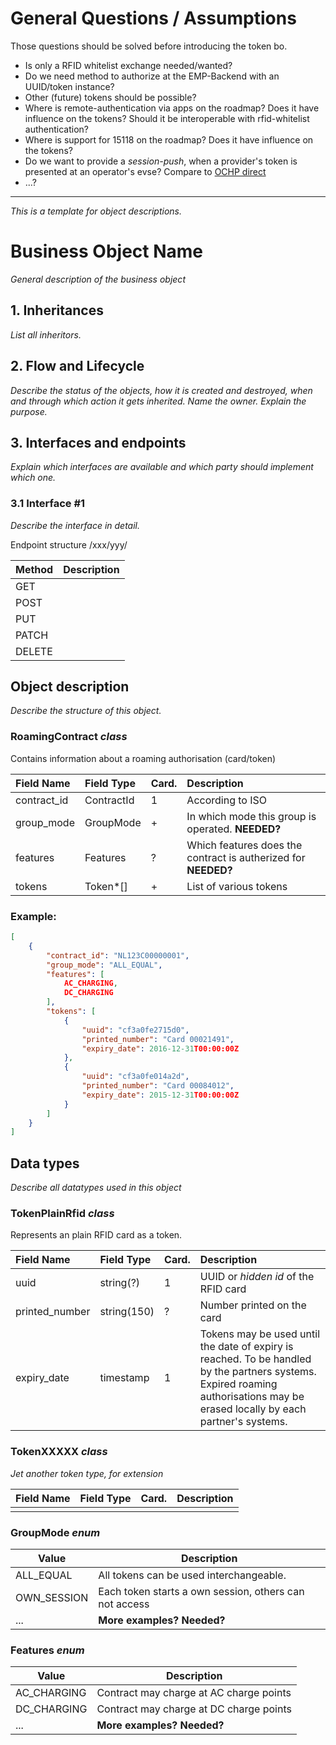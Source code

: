 # General Questions / Assumptions

Those questions should be solved before introducing the token bo.

 * Is only a RFID whitelist exchange needed/wanted?
 * Do we need method to authorize at the EMP-Backend with an UUID/token instance?
 * Other (future) tokens should be possible?
 * Where is remote-authentication via apps on the roadmap? Does it have influence on the tokens? Should it be interoperable with rfid-whitelist authentication?
 * Where is support for 15118 on the roadmap? Does it have influence on the tokens?
 * Do we want to provide a *session-push*, when a provider's token is presented at an operator's evse? Compare to [OCHP direct](https://github.com/e-clearing-net/OCHP/blob/master/OCHP-direct.md#inform-a-provider-about-a-charging-process-advanced)
 * ...?

---

*This is a template for object descriptions.*

# Business Object Name

*General description of the business object*



## 1. Inheritances

*List all inheritors.*


## 2. Flow and Lifecycle

*Describe the status of the objects, how it is created and destroyed,
when and through which action it gets inherited. Name the owner. Explain
the purpose.*


## 3. Interfaces and endpoints

*Explain which interfaces are available and which party should implement
which one.*


### 3.1 Interface #1

*Describe the interface in detail.*

Endpoint structure /xxx/yyy/

| Method   | Description                                          |
| -------- | ---------------------------------------------------- |
| GET      |                                                      |
| POST     |                                                      |
| PUT      |                                                      |
| PATCH    |                                                      |
| DELETE   |                                                      |




## Object description

*Describe the structure of this object.*

### RoamingContract *class*

Contains information about a roaming authorisation (card/token)

 Field Name     |  Field Type    |  Card.  |  Description
:---------------|:---------------|:--------|:------------
 contract_id    |  ContractId    |  1      |  According to ISO
 group_mode     |  GroupMode     |  +      |  In which mode this group is operated. **NEEDED?**
 features       |  Features      |  ?      |  Which features does the contract is autherized for  **NEEDED?**
 tokens         |  Token*[]      |  +      |  List of various tokens



### Example:


```json
[
    {
        "contract_id": "NL123C00000001",
        "group_mode": "ALL_EQUAL",
        "features": [
            AC_CHARGING,
            DC_CHARGING
        ],
        "tokens": [
            {
                "uuid": "cf3a0fe2715d0",
                "printed_number": "Card 00021491",
                "expiry_date": 2016-12-31T00:00:00Z
            },
            {
                "uuid": "cf3a0fe014a2d",
                "printed_number": "Card 00084012",
                "expiry_date": 2015-12-31T00:00:00Z
            }
        ]
    }
]
```



## Data types

*Describe all datatypes used in this object*

### TokenPlainRfid *class*

Represents an plain RFID card as a token.

 Field Name      |  Field Type           |  Card.  |  Description
:----------------|:----------------------|:--------|:------------
 uuid            |  string(?)            |  1      |  UUID or _hidden id_ of the RFID card
 printed_number  |  string(150)          |  ?      |  Number printed on the card
 expiry_date     |  timestamp            |  1      |  Tokens may be used until the date of expiry is reached. To be handled by the partners systems. Expired roaming authorisations may be erased locally by each partner's systems.



### TokenXXXXX *class*

*Jet another token type, for extension*

 Field Name      |  Field Type           |  Card.  |  Description
:----------------|:----------------------|:--------|:------------
                 |                       |         | 


### GroupMode *enum*

| Value        | Description                                          |
| ------------ | ---------------------------------------------------- |
| ALL_EQUAL    | All tokens can be used interchangeable.              |
| OWN_SESSION  | Each token starts a own session, others can not access |
| ...          | **More examples? Needed?**                           |


### Features *enum*

| Value        | Description                                          |
| ------------ | ---------------------------------------------------- |
| AC_CHARGING  | Contract may charge at AC charge points              |
| DC_CHARGING  | Contract may charge at DC charge points              |
| ...          | **More examples? Needed?**                           |



